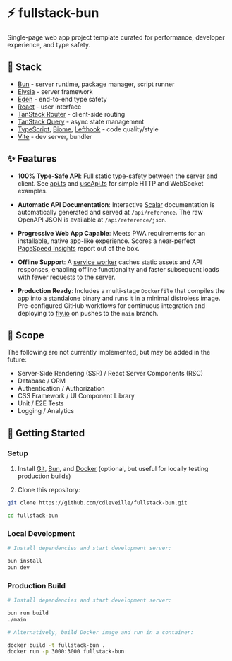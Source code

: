 # ⚡ fullstack-bun

Single-page web app project template curated for performance, developer experience, and type safety.

## 🔧 Stack

- [Bun](https://bun.sh) - server runtime, package manager, script runner
- [Elysia](https://elysiajs.com) - server framework
- [Eden](https://elysiajs.com/eden/overview) - end-to-end type safety
- [React](https://react.dev) - user interface
- [TanStack Router](https://tanstack.com/router) - client-side routing
- [TanStack Query](https://tanstack.com/query) - async state management
- [TypeScript](https://www.typescriptlang.org), [Biome](https://biomejs.dev), [Lefthook](https://lefthook.dev) - code quality/style
- [Vite](https://vite.dev) - dev server, bundler

## ✨ Features

- **100% Type-Safe API**: Full static type-safety between the server and client. See [api.ts](https://github.com/cdleveille/fullstack-bun/blob/main/src/server/api.ts) and [useApi.ts](https://github.com/cdleveille/fullstack-bun/blob/main/src/client/hooks/useApi.ts) for simple HTTP and WebSocket examples.

- **Automatic API Documentation**: Interactive [Scalar](https://github.com/scalar/scalar) documentation is automatically generated and served at `/api/reference`. The raw OpenAPI JSON is available at `/api/reference/json`.

- **Progressive Web App Capable**: Meets PWA requirements for an installable, native app-like experience. Scores a near-perfect [PageSpeed Insights](https://pagespeed.web.dev) report out of the box.

- **Offline Support**: A [service worker](https://developer.mozilla.org/en-US/docs/Web/API/Service_Worker_API) caches static assets and API responses, enabling offline functionality and faster subsequent loads with fewer requests to the server.

- **Production Ready**: Includes a multi-stage `Dockerfile` that compiles the app into a standalone binary and runs it in a minimal distroless image. Pre-configured GitHub workflows for continuous integration and deploying to [fly.io](https://fly.io) on pushes to the `main` branch.

## 🚧 Scope

The following are not currently implemented, but may be added in the future:

- Server-Side Rendering (SSR) / React Server Components (RSC)
- Database / ORM
- Authentication / Authorization
- CSS Framework / UI Component Library
- Unit / E2E Tests
- Logging / Analytics

## 🚀 Getting Started

### Setup

1. Install [Git](https://git-scm.com/downloads), [Bun](https://bun.sh/docs/installation), and [Docker](https://docs.docker.com/get-docker) (optional, but useful for locally testing production builds)

2. Clone this repository:

```bash
git clone https://github.com/cdleveille/fullstack-bun.git

cd fullstack-bun
```

### Local Development

```bash
# Install dependencies and start development server:

bun install
bun dev
```

### Production Build

```bash
# Install dependencies and start development server:

bun run build
./main
```

```bash
# Alternatively, build Docker image and run in a container:

docker build -t fullstack-bun .
docker run -p 3000:3000 fullstack-bun
```
